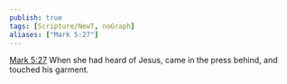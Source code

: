 ```yaml
---
publish: true
tags: [Scripture/NewT, noGraph]
aliases: ["Mark 5:27"]
---
```

[Mark 5:27](https://churchofjesuschrist.org/study/scriptures/nt/mark/5?lang=eng&id=p27#p27) When she had heard of Jesus, came in the press behind, and touched his garment.
